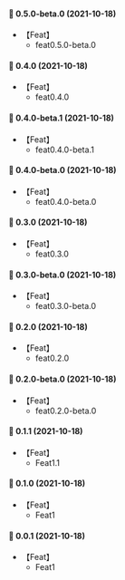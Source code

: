 #### 🎉 0.5.0-beta.0 (2021-10-18)
- 【Feat】
    - feat0.5.0-beta.0
#### 🎉 0.4.0 (2021-10-18)
- 【Feat】
    - feat0.4.0

#### 🎉 0.4.0-beta.1 (2021-10-18)
- 【Feat】
    - feat0.4.0-beta.1

#### 🎉 0.4.0-beta.0 (2021-10-18)
- 【Feat】
    - feat0.4.0-beta.0

#### 🎉 0.3.0 (2021-10-18)
- 【Feat】
    - feat0.3.0

#### 🎉 0.3.0-beta.0 (2021-10-18)
- 【Feat】
    - feat0.3.0-beta.0

#### 🎉 0.2.0 (2021-10-18)
- 【Feat】
    - feat0.2.0

#### 🎉 0.2.0-beta.0 (2021-10-18)
- 【Feat】
    - feat0.2.0-beta.0

#### 🎉 0.1.1 (2021-10-18)
- 【Feat】
    - Feat1.1

#### 🎉 0.1.0 (2021-10-18)
- 【Feat】
    - Feat1
#### 🎉 0.0.1 (2021-10-18)
- 【Feat】
    - Feat1